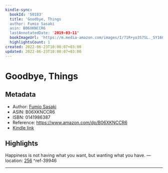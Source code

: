 ```yaml
---
kindle-sync:
  bookId: '50183'
  title: 'Goodbye, Things
  author: Fumio Sasaki
  asin: B06XKNCCR6
  lastAnnotatedDate: '2019-03-11'
  bookImageUrl: 'https://m.media-amazon.com/images/I/71R+yo3S7SL._SY160.jpg'
  highlightsCount: 1
created: 2022-06-23T10:00:07+03:00
updated: 2022-06-23T10:00:07+03:00
---
```

# Goodbye, Things
## Metadata
* Author: [Fumio Sasaki](https://www.amazon.com/Fumio-Sasaki/e/B00IGT2XZW/ref=dp_byline_cont_ebooks_1)
* ASIN: B06XKNCCR6
* ISBN: 0141986387
* Reference: https://www.amazon.com/dp/B06XKNCCR6
* [Kindle link](kindle://book?action=open&asin=B06XKNCCR6)

## Highlights
Happiness is not having what you want, but wanting what you have. — location: [256](kindle://book?action=open&asin=B06XKNCCR6&location=256) ^ref-39946

---
